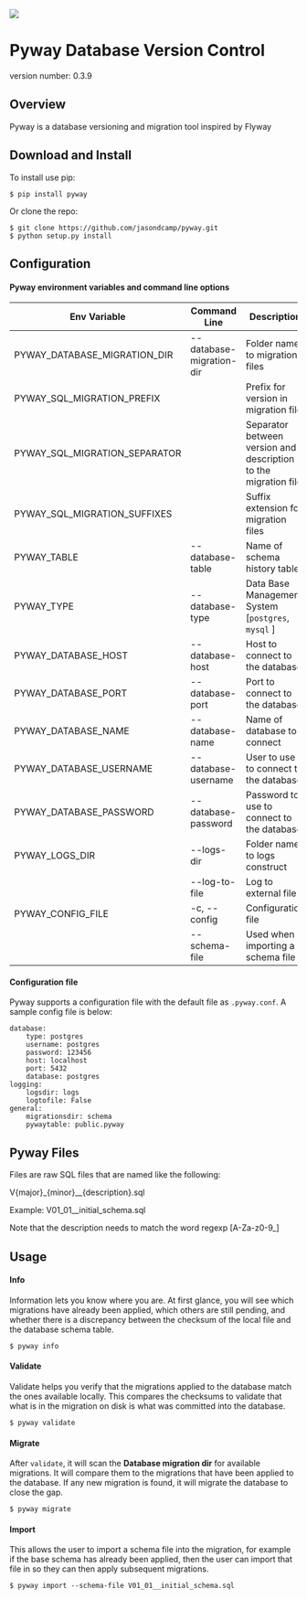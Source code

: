 [![](https://github.com/jasondcamp/pyway/actions/workflows/pyway-build.yml/badge.svg)](https://github.com/jasondcamp/pyway/actions/workflows/pyway-build.yml)

# Pyway Database Version Control
version number: 0.3.9

## Overview
Pyway is a database versioning and migration tool inspired by Flyway

## Download and Install
To install use pip:

    $ pip install pyway

Or clone the repo:

    $ git clone https://github.com/jasondcamp/pyway.git
    $ python setup.py install

## Configuration
#### Pyway environment variables and command line options

| Env Variable | Command Line | Description | Default |
| --------------- | -------------- | -------------- | :--------------: |
| PYWAY_DATABASE_MIGRATION_DIR | --database-migration-dir | Folder name to migration files | resources |
| PYWAY_SQL_MIGRATION_PREFIX | | Prefix for version in migration file | V |
| PYWAY_SQL_MIGRATION_SEPARATOR | | Separator between version and description to the migration file | __ |
| PYWAY_SQL_MIGRATION_SUFFIXES | | Suffix extension for migration files | .sql |
| PYWAY_TABLE | --database-table | Name of schema history table | public.pyway |
| PYWAY_TYPE | --database-type | Data Base Management System [`postgres`, `mysql` ] | *required* |
| PYWAY_DATABASE_HOST | --database-host | Host to connect to the database | localhost |
| PYWAY_DATABASE_PORT | --database-port | Port to connect to the database | 5432 |
| PYWAY_DATABASE_NAME | --database-name | Name of database to connect | postgres |
| PYWAY_DATABASE_USERNAME |--database-username | User to use to connect to the database | postgres |
| PYWAY_DATABASE_PASSWORD | --database-password | Password to use to connect to the database | *None* |
| PYWAY_LOGS_DIR | --logs-dir | Folder name to logs construct | logs |
| | --log-to-file | Log to external file | False |
| PYWAY_CONFIG_FILE | -c, --config | Configuration file | .pyway.conf |
| | --schema-file | Used when importing a schema file | |

#### Configuration file
Pyway supports a configuration file with the default file as `.pyway.conf`. A sample config file is below:
```
database:
    type: postgres
    username: postgres
    password: 123456
    host: localhost
    port: 5432
    database: postgres
logging:
    logsdir: logs
    logtofile: False
general:
    migrationsdir: schema
    pywaytable: public.pyway
```


## Pyway Files
Files are raw SQL files that are named like the following:

V{major}\_{minor}\_\_{description}.sql

Example: V01_01__initial_schema.sql

Note that the description needs to match the word regexp [A-Za-z0-9_]


## Usage

#### Info
Information lets you know where you are. At first glance, you will see which migrations have already been applied, which others are still pending, and whether there is a discrepancy between the checksum of the local file and the database schema table.

    $ pyway info


#### Validate
Validate helps you verify that the migrations applied to the database match the ones available locally. This compares the checksums to validate that what is in the migration on disk is what was committed into the database.

    $ pyway validate


#### Migrate
After `validate`, it will scan the **Database migration dir** for available migrations. It will compare them to the migrations that have been applied to the database. If any new migration is found, it will migrate the database to close the gap.

    $ pyway migrate

#### Import
This allows the user to import a schema file into the migration, for example if the base schema has already been applied, then the user can import that file in so they can then apply subsequent migrations.

    $ pyway import --schema-file V01_01__initial_schema.sql

